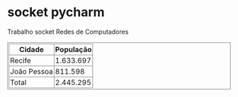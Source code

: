 # socket pycharm
 Trabalho socket Redes de Computadores
<html>
<head>
<style>
table, th, td {
    border: 1px solid gray;
    padding: 2px;
}
</style>
</head>
<body>
<table>
  <thead>
    <tr>
      <th>Cidade</th>
      <th>População</th>
    </tr>
  </thead>
  <tfoot>
    <tr>
      <td>Total</td>
      <td>2.445.295</td>
    </tr>
  </tfoot>
  <tbody>
    <tr>
      <td>Recife</td>
      <td>1.633.697</td>
    </tr>
    <tr>
      <td>João Pessoa</td>
      <td>811.598</td>
    </tr>
  </tbody>
</table>
</body>
</html>

 